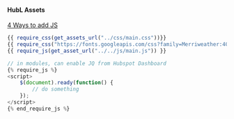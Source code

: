#### HubL Assets
[4 Ways to add JS](https://community.hubspot.com/t5/CMS-Development/What-is-the-difference-of-these-4-ways-to-add-javascript-files/m-p/590210)


```js
{{ require_css(get_assets_url("../css/main.css"))}}
{{ require_css("https://fonts.googleapis.com/css?family=Merriweather:400,700|Lato:400,700&display=swap") }}
{{ require_js(get_asset_url("../../js/main.js")) }}
```


```js
// in modules, can enable JQ from Hubspot Dashboard
{% require_js %}
<script>
    $(document).ready(function() {
        // do something
    });
</script>
{% end_require_js %}

```    
